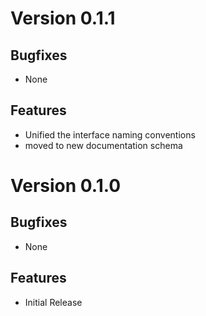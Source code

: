# Version 0.1.1

## Bugfixes

* None

## Features

* Unified the interface naming conventions
* moved to new documentation schema

# Version 0.1.0

## Bugfixes

* None

## Features

* Initial Release